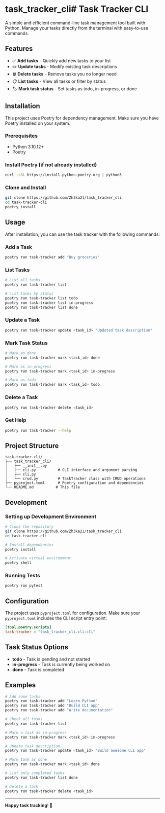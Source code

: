 # task_tracker_cli# Task Tracker CLI

A simple and efficient command-line task management tool built with Python. Manage your tasks directly from the terminal with easy-to-use commands.

## Features

- ✅ **Add tasks** - Quickly add new tasks to your list
- ✏️ **Update tasks** - Modify existing task descriptions
- 🗑️ **Delete tasks** - Remove tasks you no longer need
- 📋 **List tasks** - View all tasks or filter by status
- 🏷️ **Mark task status** - Set tasks as todo, in-progress, or done

## Installation

This project uses Poetry for dependency management. Make sure you have Poetry installed on your system.

### Prerequisites

- Python 3.10.12+
- Poetry

### Install Poetry (if not already installed)

```bash
curl -sSL https://install.python-poetry.org | python3 -
```

### Clone and Install

```bash
git clone https://github.com/Zh3ka21/task_tracker_cli
cd task-tracker-cli
poetry install
```

## Usage

After installation, you can use the task tracker with the following commands:

### Add a Task

```bash
poetry run task-tracker add "Buy groceries"
```

### List Tasks

```bash
# List all tasks
poetry run task-tracker list

# List tasks by status
poetry run task-tracker list todo
poetry run task-tracker list in-progress
poetry run task-tracker list done
```

### Update a Task

```bash
poetry run task-tracker update <task_id> "Updated task description"
```

### Mark Task Status

```bash
# Mark as done
poetry run task-tracker mark <task_id> done

# Mark as in-progress
poetry run task-tracker mark <task_id> in-progress

# Mark as todo
poetry run task-tracker mark <task_id> todo
```

### Delete a Task

```bash
poetry run task-tracker delete <task_id>
```

### Get Help

```bash
poetry run task-tracker --help
```

## Project Structure

```
task-tracker-cli/
├── task_tracker_cli/
│   ├── __init__.py
│   ├── cli.py          # CLI interface and argument parsing
│   ├── cli.py
│   └── crud.py         # TaskTracker class with CRUD operations
├── pyproject.toml      # Poetry configuration and dependencies
└── README.md          # This file
```

## Development

### Setting up Development Environment

```bash
# Clone the repository
git clone https://github.com/Zh3ka21/task_tracker_cli
cd task-tracker-cli

# Install dependencies
poetry install

# Activate virtual environment
poetry shell
```

### Running Tests

```bash
poetry run pytest
```

## Configuration

The project uses `pyproject.toml` for configuration. Make sure your `pyproject.toml` includes the CLI script entry point:

```toml
[tool.poetry.scripts]
task-tracker = "task_tracker_cli.cli:cli"
```

## Task Status Options

- **todo** - Task is pending and not started
- **in-progress** - Task is currently being worked on
- **done** - Task is completed

## Examples

```bash
# Add some tasks
poetry run task-tracker add "Learn Python"
poetry run task-tracker add "Build CLI app"
poetry run task-tracker add "Write documentation"

# Check all tasks
poetry run task-tracker list

# Mark a task as in-progress
poetry run task-tracker mark <task_id> in-progress

# Update task description
poetry run task-tracker update <task_id> "Build awesome CLI app"

# Mark task as done
poetry run task-tracker mark <task_id> done

# List only completed tasks
poetry run task-tracker list done

# Delete a task
poetry run task-tracker delete <task_id>
```

---

**Happy task tracking! 🚀**
